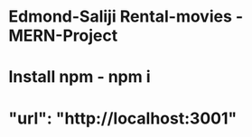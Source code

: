 # Edmond-Saliji Rental-movies - MERN-Project

# Install npm - npm i

# "url": "http://localhost:3001"
